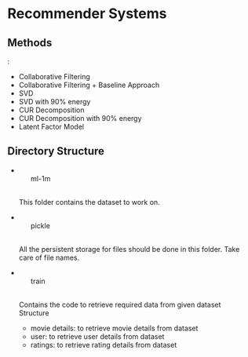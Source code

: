 # Recommender Systems

<section>
    <h2> Methods </h2> :
    <ul>
        <li> Collaborative Filtering </li>
        <li> Collaborative Filtering + Baseline Approach </li>
        <li> SVD </li>
        <li> SVD with 90% energy </li>
        <li> CUR Decomposition</li>
        <li> CUR Decomposition with 90% energy </li>
        <li> Latent Factor Model </li>
    </ul>
</section>

<section>
    <h2> Directory Structure </h2> 
    <ul>
        <li><ul>ml-1m</ul>
            <br />
            <p>This folder contains the dataset to work on. </p>
        </li>
        <li><ul>pickle</ul>
            <br />
            <p>All the persistent storage for files should be done in this folder. Take care of file names.</p>
        </li>
        <li><ul>train</ul>
            <br />
            <p>Contains the code to retrieve required data from given dataset
            <br />
            Structure
                <ul>
                    <li>movie details: to retrieve movie details from dataset </li>
                    <li>user: to retrieve user details from dataset</li>
                    <li>ratings: to retrieve rating details from dataset</li>
                </ul>
            </p>
        </li>
    </ul>
</section>
